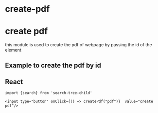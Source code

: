 # create-pdf

# create pdf
this module is used to create the pdf of webpage by passing the id of the element

## Example to create the pdf by id

## React
```
import {search} from 'search-tree-child'

<input type="button" onClick={() => createPdf("pdf")}  value="create pdf"/>

```



